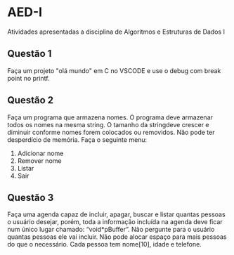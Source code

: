 # AED-I
Atividades apresentadas a disciplina de Algoritmos e Estruturas de Dados I

## Questão 1
Faça um projeto "olá mundo" em C no VSCODE e use o debug com break point no printf.

## Questão 2
Faça um programa que armazena nomes. 
O programa deve armazenar todos os nomes na mesma string. 
O tamanho da stringdeve crescer e diminuir conforme nomes forem colocados ou removidos. 
Não pode ter desperdício de memória.
Faça o seguinte menu: 
1) Adicionar nome 
2) Remover nome
3) Listar
4) Sair

## Questão 3
Faça uma agenda capaz de incluir, apagar, buscar e listar quantas pessoas o usuário desejar, porém, toda a informação incluída na agenda deve ficar num único lugar chamado: “void*pBuffer”.
Não pergunte para o usuário quantas pessoas ele vai incluir. 
Não pode alocar espaço para mais pessoas do que o necessário. 
Cada pessoa tem nome[10], idade e telefone.
